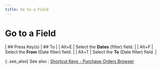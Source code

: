 ```yaml
---
title: Go to a Field
---
```


# Go to a Field


| ## Press Key(s) | ## To |
| Alt+E | Select the **Dates** (filter) field. |
| Alt+F | Select the **From** (Date filter) field. |
| Alt+T | Select the **To** (Date filter) field. |



{:.see_also}
See also
: [Shortcut Keys - Purchase Orders Browser]({{site.pp_baseurl}}/shortcut-keys/pur-doc-browsers/purchase-orders-browser/short_cut_keys_purchase_order_browser.html)
